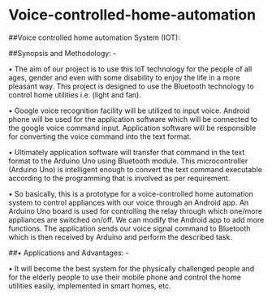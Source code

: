 # Voice-controlled-home-automation

##Voice controlled home automation System (IOT):

##Synopsis and Methodology: -

• The aim of our project is to use this IoT technology for the people of all ages, gender and even with some disability to enjoy the life in a more pleasant way. This project is designed to use the Bluetooth technology to control home utilities i.e. (light and fan). 

• Google voice recognition facility will be utilized to input voice. Android phone will be used for the application software which will be connected to the google voice command input. Application software will be responsible for converting the voice command into the text format. 

• Ultimately application software will transfer that command in the text format to the Arduino Uno using Bluetooth module. This microcontroller (Arduino Uno) is intelligent enough to convert the text command executable according to the programming that is involved as per requirement. 

• So basically, this is a prototype for a voice-controlled home automation system to control appliances with our voice through an Android app. An Arduino Uno board is used for controlling the relay through which one/more appliances are switched on/off. We can modify the Android app to add more functions. The application sends our voice signal command to Bluetooth which is then received by Arduino and perform the described task.


##• Applications and Advantages: -

• It will become the best system for the physically challenged people and for the elderly people to use their mobile phone and control the home utilities easily, implemented in smart homes, etc.
